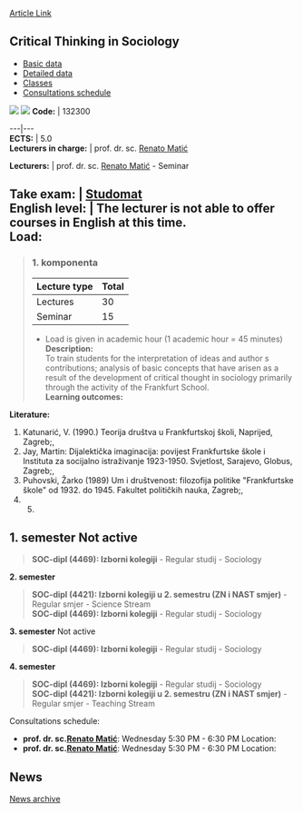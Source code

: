 [Article Link](https://www.fhs.hr/en/course/ctis_a)

## Critical Thinking in Sociology
  * [Basic data](https://www.fhs.hr/en/course/ctis_a#v1id-523765_21839_1_0 "Basic data")
  * [Detailed data](https://www.fhs.hr/en/course/ctis_a#v1id-523765_21839_1_1 "Detailed data")
  * [Classes](https://www.fhs.hr/en/course/ctis_a#v1id-523765_21839_1_2 "Classes")
  * [Consultations schedule](https://www.fhs.hr/en/course/ctis_a#v1id-523765_21839_1_3 "Consultations schedule")


[![](https://www.fhs.hr/img/flags/gif/hr.gif)](https://www.fhs.hr/predmet/kmus_b) [![](https://www.fhs.hr/img/flags/gif/gb.gif)](https://www.fhs.hr/en/course/ctis_a)
**Code:** |  132300  
  
---|---  
**ECTS:** |  5.0   
**Lecturers in charge:** |  prof. dr. sc. [Renato Matić](https://www.fhs.hr/staff/renato.matic)   
  
**Lecturers:** |  prof. dr. sc. [Renato Matić](https://www.fhs.hr/djelatnik/renato.matic) - Seminar  
  
**Take exam:** |  [Studomat](http://www.isvu.hr/studomat)  
**English level:** |  The lecturer is not able to offer courses in English at this time.   
**Load:**  
---  
> ### 1. komponenta
> | Lecture type | Total  
> ---|---  
> Lectures | 30  
> Seminar | 15  
> * Load is given in academic hour (1 academic hour = 45 minutes)   
**Description:**  
> To train students for the interpretation of ideas and author s contributions; analysis of basic concepts that have arisen as a result of the development of critical thought in sociology primarily through the activity of the Frankfurt School.  
**Learning outcomes:**  

  
**Literature:**  
  1. Katunarić, V. (1990.) Teorija društva u Frankfurtskoj školi, Naprijed, Zagreb;, 
  2. Jay, Martin: Dijalektička imaginacija: povijest Frankfurtske škole i Instituta za socijalno istraživanje 1923-1950. Svjetlost, Sarajevo, Globus, Zagreb;, 
  3. Puhovski, Žarko (1989) Um i društvenost: filozofija politike "Frankfurtske škole" od 1932. do 1945. Fakultet političkih nauka, Zagreb;, 
  4.   5. 
  
**1. semester** Not active  
---  
> **SOC-dipl (4469): Izborni kolegiji** - Regular studij - Sociology  
>   
  
**2. semester**  
> **SOC-dipl (4421): Izborni kolegiji u 2. semestru (ZN i NAST smjer)** - Regular smjer - Science Stream  
>  **SOC-dipl (4469): Izborni kolegiji** - Regular studij - Sociology  
>   
  
**3. semester** Not active  
> **SOC-dipl (4469): Izborni kolegiji** - Regular studij - Sociology  
>   
  
**4. semester**  
> **SOC-dipl (4469): Izborni kolegiji** - Regular studij - Sociology  
>  **SOC-dipl (4421): Izborni kolegiji u 2. semestru (ZN i NAST smjer)** - Regular smjer - Teaching Stream  
>   
Consultations schedule: 
  * **prof. dr. sc.[Renato Matić](https://www.fhs.hr/staff/renato.matic)**: 
Wednesday 5:30 PM - 6:30 PM
Location: 
  * **prof. dr. sc.[Renato Matić](https://www.fhs.hr/djelatnik/renato.matic)**: 
Wednesday 5:30 PM - 6:30 PM
Location: 


## News
[News archive](https://www.fhs.hr/en/course/ctis_a?@=20r4j#news_88524 "News archive")
